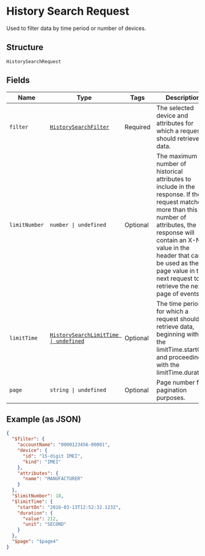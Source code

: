 
# History Search Request

Used to filter data by time period or number of devices.

## Structure

`HistorySearchRequest`

## Fields

| Name | Type | Tags | Description |
|  --- | --- | --- | --- |
| `filter` | [`HistorySearchFilter`](../../doc/models/history-search-filter.md) | Required | The selected device and attributes for which a request should retrieve data. |
| `limitNumber` | `number \| undefined` | Optional | The maximum number of historical attributes to include in the response. If the request matches more than this number of attributes, the response will contain an X-Next value in the header that can be used as the page value in the next request to retrieve the next page of events. |
| `limitTime` | [`HistorySearchLimitTime \| undefined`](../../doc/models/history-search-limit-time.md) | Optional | The time period for which a request should retrieve data, beginning with the limitTime.startOn and proceeding with the limitTime.duration. |
| `page` | `string \| undefined` | Optional | Page number for pagination purposes. |

## Example (as JSON)

```json
{
  "$filter": {
    "accountName": "0000123456-00001",
    "device": {
      "id": "15-digit IMEI",
      "kind": "IMEI"
    },
    "attributes": {
      "name": "MANUFACTURER"
    }
  },
  "$limitNumber": 18,
  "$limitTime": {
    "startOn": "2016-03-13T12:52:32.123Z",
    "duration": {
      "value": 212,
      "unit": "SECOND"
    }
  },
  "$page": "$page4"
}
```

